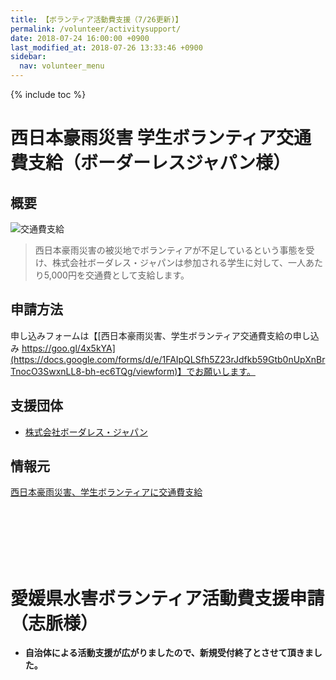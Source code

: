 ```yaml
---
title: 【ボランティア活動費支援（7/26更新)】
permalink: /volunteer/activitysupport/
date: 2018-07-24 16:00:00 +0900
last_modified_at: 2018-07-26 13:33:46 +0900
sidebar:
  nav: volunteer_menu
---
```

{% include toc %}

# 西日本豪雨災害 学生ボランティア交通費支給（ボーダーレスジャパン様）

## 概要

![交通費支給](https://files.value-press.com/czMjYXJ0aWNsZSM1NzY5NCMyMDUzMDYjNTc2OTRfU0JLQUFGZktXeC5wbmc.png)

> 西日本豪雨災害の被災地でボランティアが不足しているという事態を受け、株式会社ボーダレス・ジャパンは参加される学生に対して、一人あたり5,000円を交通費として支給します。

## 申請方法

申し込みフォームは【[西日本豪雨災害、学生ボランティア交通費支給の申し込み https://goo.gl/4x5kYA](https://docs.google.com/forms/d/e/1FAIpQLSfh5Z23rJdfkb59Gtb0nUpXnBrTnocO3SwxnLL8-bh-ec6TQg/viewform)】でお願いします。

## 支援団体

- [株式会社ボーダレス・ジャパン](https://www.borderless-japan.com/)

## 情報元

[西日本豪雨災害、学生ボランティアに交通費支給](https://www.value-press.com/pressrelease/205306)

<br><br><br><br><br>
# 愛媛県水害ボランティア活動費支援申請（志脈様）
- **自治体による活動支援が広がりましたので、新規受付終了とさせて頂きました。**
